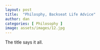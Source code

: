 ```yaml
---
layout: post
title:  "Philosphy, Backseat Life Advice"
author: dan
categories: [ Philosophy ]
image: assets/images/12.jpg
---
```


The title says it all.